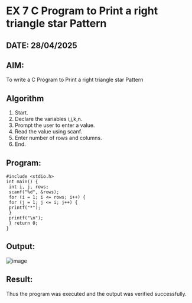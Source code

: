 # EX 7 C Program to Print a right triangle star Pattern
## DATE: 28/04/2025
## AIM:
To write a C Program to Print a right triangle star Pattern

## Algorithm
1. Start.
2. Declare the variables i,j,k,n.
3. Prompt the user to enter a value.
4. Read the value using scanf.
5. Enter number of rows and columns.
6. End. 

## Program:
```
#include <stdio.h>
int main() {
 int i, j, rows;
 scanf("%d", &rows);
 for (i = 1; i <= rows; i++) {
 for (j = 1; j <= i; j++) {
 printf("*");
 }
 printf("\n");
 } return 0;
}

```

## Output:

![image](https://github.com/user-attachments/assets/2ebea444-6951-433d-95a6-ac5aa85484cf)


## Result:
Thus the program was executed and the output was verified successfully.
